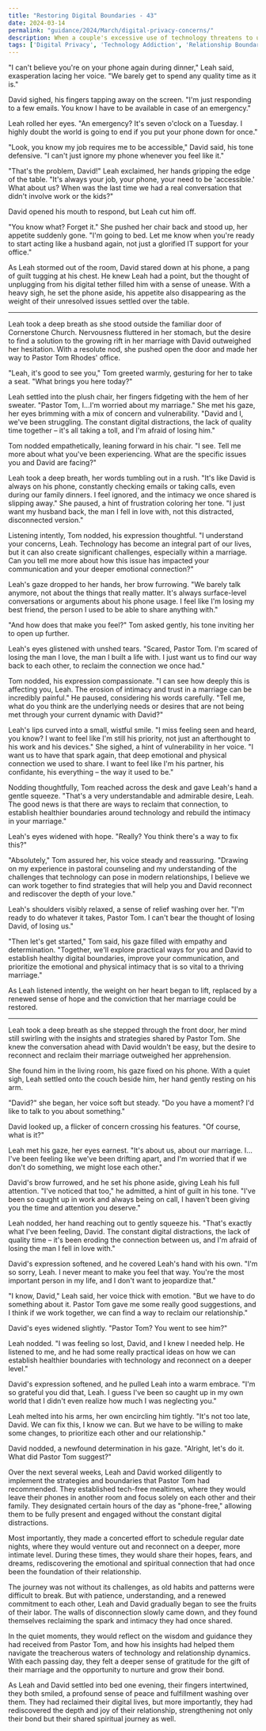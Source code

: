 ```yaml
---
title: "Restoring Digital Boundaries - 43"
date: 2024-03-14
permalink: "guidance/2024/March/digital-privacy-concerns/"
description: When a couple's excessive use of technology threatens to undermine their relationship, they seek guidance from Pastor Tom Rhodes to help them establish healthy digital boundaries and rebuild trust in their marriage.
tags: ['Digital Privacy', 'Technology Addiction', 'Relationship Boundaries', 'Communication and Trust', 'Pastoral Guidance']
---
```

"I can't believe you're on your phone again during dinner," Leah said, exasperation lacing her voice. "We barely get to spend any quality time as it is."

David sighed, his fingers tapping away on the screen. "I'm just responding to a few emails. You know I have to be available in case of an emergency."

Leah rolled her eyes. "An emergency? It's seven o'clock on a Tuesday. I highly doubt the world is going to end if you put your phone down for once."

"Look, you know my job requires me to be accessible," David said, his tone defensive. "I can't just ignore my phone whenever you feel like it."

"That's the problem, David!" Leah exclaimed, her hands gripping the edge of the table. "It's always your job, your phone, your need to be 'accessible.' What about us? When was the last time we had a real conversation that didn't involve work or the kids?"

David opened his mouth to respond, but Leah cut him off.

"You know what? Forget it." She pushed her chair back and stood up, her appetite suddenly gone. "I'm going to bed. Let me know when you're ready to start acting like a husband again, not just a glorified IT support for your office."

As Leah stormed out of the room, David stared down at his phone, a pang of guilt tugging at his chest. He knew Leah had a point, but the thought of unplugging from his digital tether filled him with a sense of unease. With a heavy sigh, he set the phone aside, his appetite also disappearing as the weight of their unresolved issues settled over the table.

***

Leah took a deep breath as she stood outside the familiar door of Cornerstone Church. Nervousness fluttered in her stomach, but the desire to find a solution to the growing rift in her marriage with David outweighed her hesitation. With a resolute nod, she pushed open the door and made her way to Pastor Tom Rhodes' office.

"Leah, it's good to see you," Tom greeted warmly, gesturing for her to take a seat. "What brings you here today?"

Leah settled into the plush chair, her fingers fidgeting with the hem of her sweater. "Pastor Tom, I...I'm worried about my marriage." She met his gaze, her eyes brimming with a mix of concern and vulnerability. "David and I, we've been struggling. The constant digital distractions, the lack of quality time together – it's all taking a toll, and I'm afraid of losing him."

Tom nodded empathetically, leaning forward in his chair. "I see. Tell me more about what you've been experiencing. What are the specific issues you and David are facing?"

Leah took a deep breath, her words tumbling out in a rush. "It's like David is always on his phone, constantly checking emails or taking calls, even during our family dinners. I feel ignored, and the intimacy we once shared is slipping away." She paused, a hint of frustration coloring her tone. "I just want my husband back, the man I fell in love with, not this distracted, disconnected version."

Listening intently, Tom nodded, his expression thoughtful. "I understand your concerns, Leah. Technology has become an integral part of our lives, but it can also create significant challenges, especially within a marriage. Can you tell me more about how this issue has impacted your communication and your deeper emotional connection?"

Leah's gaze dropped to her hands, her brow furrowing. "We barely talk anymore, not about the things that really matter. It's always surface-level conversations or arguments about his phone usage. I feel like I'm losing my best friend, the person I used to be able to share anything with."

"And how does that make you feel?" Tom asked gently, his tone inviting her to open up further.

Leah's eyes glistened with unshed tears. "Scared, Pastor Tom. I'm scared of losing the man I love, the man I built a life with. I just want us to find our way back to each other, to reclaim the connection we once had."

Tom nodded, his expression compassionate. "I can see how deeply this is affecting you, Leah. The erosion of intimacy and trust in a marriage can be incredibly painful." He paused, considering his words carefully. "Tell me, what do you think are the underlying needs or desires that are not being met through your current dynamic with David?"

Leah's lips curved into a small, wistful smile. "I miss feeling seen and heard, you know? I want to feel like I'm still his priority, not just an afterthought to his work and his devices." She sighed, a hint of vulnerability in her voice. "I want us to have that spark again, that deep emotional and physical connection we used to share. I want to feel like I'm his partner, his confidante, his everything – the way it used to be."

Nodding thoughtfully, Tom reached across the desk and gave Leah's hand a gentle squeeze. "That's a very understandable and admirable desire, Leah. The good news is that there are ways to reclaim that connection, to establish healthier boundaries around technology and rebuild the intimacy in your marriage."

Leah's eyes widened with hope. "Really? You think there's a way to fix this?"

"Absolutely," Tom assured her, his voice steady and reassuring. "Drawing on my experience in pastoral counseling and my understanding of the challenges that technology can pose in modern relationships, I believe we can work together to find strategies that will help you and David reconnect and rediscover the depth of your love."

Leah's shoulders visibly relaxed, a sense of relief washing over her. "I'm ready to do whatever it takes, Pastor Tom. I can't bear the thought of losing David, of losing us."

"Then let's get started," Tom said, his gaze filled with empathy and determination. "Together, we'll explore practical ways for you and David to establish healthy digital boundaries, improve your communication, and prioritize the emotional and physical intimacy that is so vital to a thriving marriage."

As Leah listened intently, the weight on her heart began to lift, replaced by a renewed sense of hope and the conviction that her marriage could be restored.

***

Leah took a deep breath as she stepped through the front door, her mind still swirling with the insights and strategies shared by Pastor Tom. She knew the conversation ahead with David wouldn't be easy, but the desire to reconnect and reclaim their marriage outweighed her apprehension.

She found him in the living room, his gaze fixed on his phone. With a quiet sigh, Leah settled onto the couch beside him, her hand gently resting on his arm.

"David?" she began, her voice soft but steady. "Do you have a moment? I'd like to talk to you about something."

David looked up, a flicker of concern crossing his features. "Of course, what is it?"

Leah met his gaze, her eyes earnest. "It's about us, about our marriage. I... I've been feeling like we've been drifting apart, and I'm worried that if we don't do something, we might lose each other."

David's brow furrowed, and he set his phone aside, giving Leah his full attention. "I've noticed that too," he admitted, a hint of guilt in his tone. "I've been so caught up in work and always being on call, I haven't been giving you the time and attention you deserve."

Leah nodded, her hand reaching out to gently squeeze his. "That's exactly what I've been feeling, David. The constant digital distractions, the lack of quality time – it's been eroding the connection between us, and I'm afraid of losing the man I fell in love with."

David's expression softened, and he covered Leah's hand with his own. "I'm so sorry, Leah. I never meant to make you feel that way. You're the most important person in my life, and I don't want to jeopardize that."

"I know, David," Leah said, her voice thick with emotion. "But we have to do something about it. Pastor Tom gave me some really good suggestions, and I think if we work together, we can find a way to reclaim our relationship."

David's eyes widened slightly. "Pastor Tom? You went to see him?"

Leah nodded. "I was feeling so lost, David, and I knew I needed help. He listened to me, and he had some really practical ideas on how we can establish healthier boundaries with technology and reconnect on a deeper level."

David's expression softened, and he pulled Leah into a warm embrace. "I'm so grateful you did that, Leah. I guess I've been so caught up in my own world that I didn't even realize how much I was neglecting you."

Leah melted into his arms, her own encircling him tightly. "It's not too late, David. We can fix this, I know we can. But we have to be willing to make some changes, to prioritize each other and our relationship."

David nodded, a newfound determination in his gaze. "Alright, let's do it. What did Pastor Tom suggest?"

Over the next several weeks, Leah and David worked diligently to implement the strategies and boundaries that Pastor Tom had recommended. They established tech-free mealtimes, where they would leave their phones in another room and focus solely on each other and their family. They designated certain hours of the day as "phone-free," allowing them to be fully present and engaged without the constant digital distractions.

Most importantly, they made a concerted effort to schedule regular date nights, where they would venture out and reconnect on a deeper, more intimate level. During these times, they would share their hopes, fears, and dreams, rediscovering the emotional and spiritual connection that had once been the foundation of their relationship.

The journey was not without its challenges, as old habits and patterns were difficult to break. But with patience, understanding, and a renewed commitment to each other, Leah and David gradually began to see the fruits of their labor. The walls of disconnection slowly came down, and they found themselves reclaiming the spark and intimacy they had once shared.

In the quiet moments, they would reflect on the wisdom and guidance they had received from Pastor Tom, and how his insights had helped them navigate the treacherous waters of technology and relationship dynamics. With each passing day, they felt a deeper sense of gratitude for the gift of their marriage and the opportunity to nurture and grow their bond.

As Leah and David settled into bed one evening, their fingers intertwined, they both smiled, a profound sense of peace and fulfillment washing over them. They had reclaimed their digital lives, but more importantly, they had rediscovered the depth and joy of their relationship, strengthening not only their bond but their shared spiritual journey as well.

